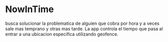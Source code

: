 # NowInTime
busca solucionar la problematica de alguien que cobra por hora y a veces sale mas temprano y otras mas tarde. La app controla el tiempo que pasa al entrar a una ubicacion especifica utilizando geofence.
